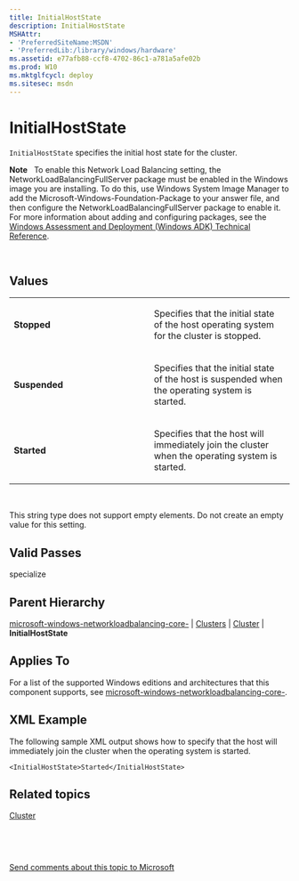 ```yaml
---
title: InitialHostState
description: InitialHostState
MSHAttr:
- 'PreferredSiteName:MSDN'
- 'PreferredLib:/library/windows/hardware'
ms.assetid: e77afb88-ccf8-4702-86c1-a781a5afe02b
ms.prod: W10
ms.mktglfcycl: deploy
ms.sitesec: msdn
---
```


# InitialHostState


`InitialHostState` specifies the initial host state for the cluster.

**Note**  
To enable this Network Load Balancing setting, the NetworkLoadBalancingFullServer package must be enabled in the Windows image you are installing. To do this, use Windows System Image Manager to add the Microsoft-Windows-Foundation-Package to your answer file, and then configure the NetworkLoadBalancingFullServer package to enable it. For more information about adding and configuring packages, see the [Windows Assessment and Deployment (Windows ADK) Technical Reference](http://go.microsoft.com/fwlink/?LinkId=206587).

 

## Values


<table>
<colgroup>
<col width="50%" />
<col width="50%" />
</colgroup>
<tbody>
<tr class="odd">
<td><p><strong>Stopped</strong></p></td>
<td><p>Specifies that the initial state of the host operating system for the cluster is stopped.</p></td>
</tr>
<tr class="even">
<td><p><strong>Suspended</strong></p></td>
<td><p>Specifies that the initial state of the host is suspended when the operating system is started.</p></td>
</tr>
<tr class="odd">
<td><p><strong>Started</strong></p></td>
<td><p>Specifies that the host will immediately join the cluster when the operating system is started.</p></td>
</tr>
</tbody>
</table>

 

This string type does not support empty elements. Do not create an empty value for this setting.

## Valid Passes


specialize

## Parent Hierarchy


[microsoft-windows-networkloadbalancing-core-](microsoft-windows-networkloadbalancing-core-.md) | [Clusters](microsoft-windows-networkloadbalancing-core-clusters.md) | [Cluster](microsoft-windows-networkloadbalancing-core-clusters-cluster.md) | **InitialHostState**

## Applies To


For a list of the supported Windows editions and architectures that this component supports, see [microsoft-windows-networkloadbalancing-core-](microsoft-windows-networkloadbalancing-core-.md).

## XML Example


The following sample XML output shows how to specify that the host will immediately join the cluster when the operating system is started.

``` syntax
<InitialHostState>Started</InitialHostState>
```

## Related topics


[Cluster](microsoft-windows-networkloadbalancing-core-clusters-cluster.md)

 

 

[Send comments about this topic to Microsoft](mailto:wsddocfb@microsoft.com?subject=Documentation%20feedback%20%5Bp_unattend\p_unattend%5D:%20InitialHostState%20%20RELEASE:%20%2810/3/2016%29&body=%0A%0APRIVACY%20STATEMENT%0A%0AWe%20use%20your%20feedback%20to%20improve%20the%20documentation.%20We%20don't%20use%20your%20email%20address%20for%20any%20other%20purpose,%20and%20we'll%20remove%20your%20email%20address%20from%20our%20system%20after%20the%20issue%20that%20you're%20reporting%20is%20fixed.%20While%20we're%20working%20to%20fix%20this%20issue,%20we%20might%20send%20you%20an%20email%20message%20to%20ask%20for%20more%20info.%20Later,%20we%20might%20also%20send%20you%20an%20email%20message%20to%20let%20you%20know%20that%20we've%20addressed%20your%20feedback.%0A%0AFor%20more%20info%20about%20Microsoft's%20privacy%20policy,%20see%20http://privacy.microsoft.com/default.aspx. "Send comments about this topic to Microsoft")





